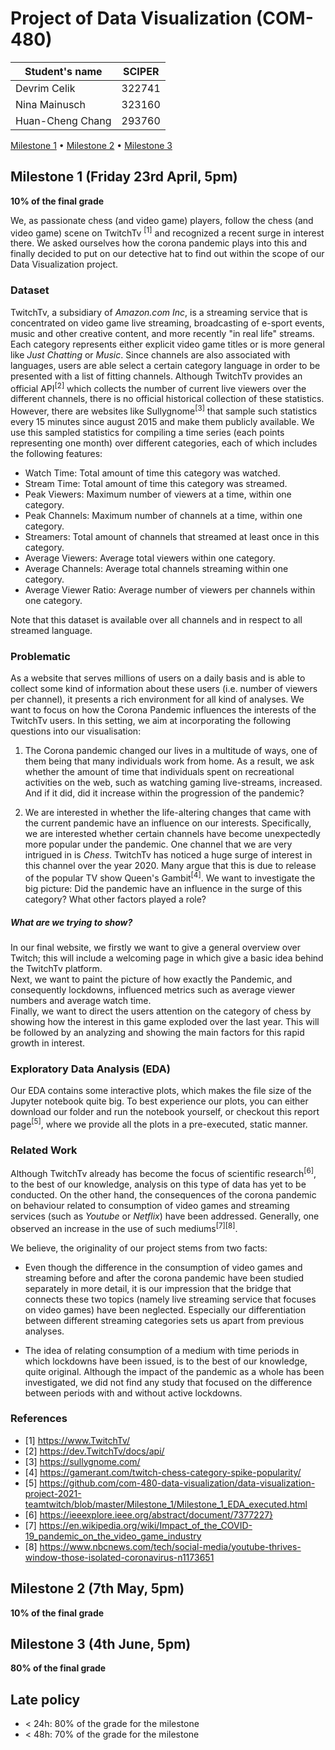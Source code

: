 # Project of Data Visualization (COM-480)

| Student's name | SCIPER |
| -------------- | ------ |
| Devrim Celik | 322741 |
| Nina Mainusch | 323160 |
| Huan-Cheng Chang | 293760 |

[Milestone 1](#milestone-1) • [Milestone 2](#milestone-2) • [Milestone 3](#milestone-3)

## Milestone 1 (Friday 23rd April, 5pm)

**10% of the final grade**

We, as passionate chess (and video game) players, follow the chess (and video game) scene on TwitchTv <sup>[1]</sup> and recognized a recent surge in interest there. We asked ourselves how the corona pandemic plays into this and finally decided to put on our detective hat to find out within the scope of our Data Visualization project.

### Dataset
TwitchTv, a subsidiary of *Amazon.com Inc*, is a streaming service that is concentrated on video game live streaming,
broadcasting of e-sport events, music and other creative content, and more recently "in real life" streams.
Each category represents either explicit video game titles or is more general like *Just Chatting* or *Music*.
Since channels are also associated with languages, users are able select a certain category language in order to be presented with a list of fitting channels.
Although TwitchTv provides an official API<sup>[2]</sup> which collects the number of current live viewers over the different channels,
there is no official historical collection of these statistics. However, there are websites like Sullygnome<sup>[3]</sup> that sample such
statistics every 15 minutes since august 2015 and make them publicly available. We use this sampled statistics for compiling a time series
(each points representing one month) over different categories, each of which includes the following features:

- Watch Time: Total amount of time this category was watched.
- Stream Time: Total amount of time this category was streamed.
- Peak Viewers: Maximum number of viewers at a time, within one category.
- Peak Channels: Maximum number of channels at a time, within one category.
- Streamers: Total amount of channels that streamed at least once in this category.
- Average Viewers: Average total viewers within one category.
- Average Channels: Average total channels streaming within one category.
- Average Viewer Ratio: Average number of viewers per channels within one category.

Note that this dataset is available over all channels and in respect to all streamed language.

### Problematic

As a website that serves millions of users on a daily basis and is able to collect some kind of information about these users (i.e. number of viewers per channel), it presents a rich environment for all kind of analyses. We want to focus on how the Corona Pandemic influences the interests of the TwitchTv users. In this setting, we aim at incorporating the following questions into our visualisation:

1. The Corona pandemic changed our lives in a multitude of ways, one of them being that many individuals work from home. As a result, we ask whether the amount of time that individuals spent on recreational activities on the web, such as watching gaming live-streams, increased. And if it did, did it increase within the progression of the pandemic?

2. We are interested in whether the life-altering changes that came with the current pandemic have an influence on our interests. Specifically, we are interested whether certain channels have become unexpectedly more popular under the pandemic. One channel that we are very intrigued in is *Chess*. TwitchTv has noticed a huge surge of interest in this channel over the year 2020. Many argue that this is due to release of the popular TV show Queen's Gambit<sup>[4]</sup>. We want to investigate the big picture: Did the pandemic have an influence in the surge of this category? What other factors played a role?

##### What are we trying to show?
In our final website, we firstly we want to give a general overview over Twitch; this will include a welcoming page in which give a basic idea behind the TwitchTv platform.  
Next, we want to paint the picture of how exactly the Pandemic, and consequently lockdowns, influenced metrics such as average viewer numbers and average watch time.  
Finally, we want to direct the users attention on the category of chess by showing how the interest in this game exploded over the last year. This will be followed by an analyzing and showing the main factors for this rapid growth in interest.

### Exploratory Data Analysis (EDA)

Our EDA contains some interactive plots, which makes the file size of the Jupyter notebook quite big. To best experience our plots, you can either download our folder and run the notebook yourself, or checkout this report page<sup>[5]</sup>, where we provide all the plots in a pre-executed, static manner.

### Related Work

Although TwitchTv already has become the focus of scientific research<sup>[6]</sup>, to the best of our knowledge, analysis on this type of data has yet to be conducted. On the other hand, the consequences of the corona pandemic on behaviour related to consumption of video games and streaming services (such as *Youtube* or *Netflix*) have been addressed. Generally, one observed an increase in the use of such mediums<sup>[7]</sup><sup>[8]</sup>.

We believe, the originality of our project stems from two facts:

- Even though the difference in the consumption of video games and streaming before and after the corona pandemic have been studied separately in more detail, it is our impression that the bridge that connects these two topics (namely live streaming service that focuses on video games) have been neglected. Especially our differentiation between different streaming categories sets us apart from previous analyses.

- The idea of relating consumption of a medium with time periods in which lockdowns have been issued, is to the best of our knowledge, quite original. Although the impact of the pandemic as a whole has been investigated, we did not find any study that focused on the difference between periods with and without active lockdowns.

### References
* [1] https://www.TwitchTv/
* [2] https://dev.TwitchTv/docs/api/
* [3] https://sullygnome.com/
* [4] https://gamerant.com/twitch-chess-category-spike-popularity/
* [5] https://github.com/com-480-data-visualization/data-visualization-project-2021-teamtwitch/blob/master/Milestone_1/Milestone_1_EDA_executed.html
* [6] https://ieeexplore.ieee.org/abstract/document/7377227}
* [7] https://en.wikipedia.org/wiki/Impact_of_the_COVID-19_pandemic_on_the_video_game_industry
* [8] https://www.nbcnews.com/tech/social-media/youtube-thrives-window-those-isolated-coronavirus-n1173651

## Milestone 2 (7th May, 5pm)

**10% of the final grade**


## Milestone 3 (4th June, 5pm)

**80% of the final grade**


## Late policy

- < 24h: 80% of the grade for the milestone
- < 48h: 70% of the grade for the milestone
